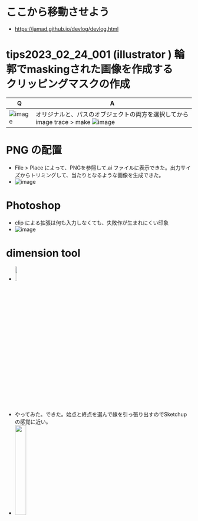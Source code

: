 <link rel="stylesheet" type="text/css" href="/assets/css/styles.css">

# ここから移動させよう
* https://jamad.github.io/devlog/devlog.html

# tips2023_02_24_001  (illustrator ) 輪郭でmaskingされた画像を作成する　　　クリッピングマスクの作成

|Q|A|
|-|-|
| ![image](https://github.com/user-attachments/assets/c23ed2b1-9e16-4787-a700-db2b9c7580af)| オリジナルと、パスのオブジェクトの両方を選択してから    image trace  > make ![image](https://github.com/user-attachments/assets/33094f70-b291-4d85-9c2d-3a15df546e64)|


# PNG の配置
* File > Place によって、PNGを参照して.ai ファイルに表示できた。出力サイズからトリミングして、当たりとなるような画像を生成できた。
* ![image](https://github.com/jamad/jamad.github.io/assets/949913/2587a447-0549-48b9-9a1d-42d6ea94c0dd)

# Photoshop
* clip による拡張は何も入力しなくても、失敗作が生まれにくい印象
* ![image](https://github.com/jamad/jamad.github.io/assets/949913/74d5d314-2550-49dd-8efe-a4c37e196b07)


# dimension tool
* <img src="https://github.com/jamad/jamad.github.io/assets/949913/9b41a3dd-ddac-401f-b455-9b826caf9c64" width="10%" />
* やってみた。できた。始点と終点を選んで線を引っ張り出すのでSketchupの感覚に近い。
* <img src="https://github.com/jamad/jamad.github.io/assets/949913/1bea7077-3d11-4952-9631-4681f1d35e22" width="25%" />

